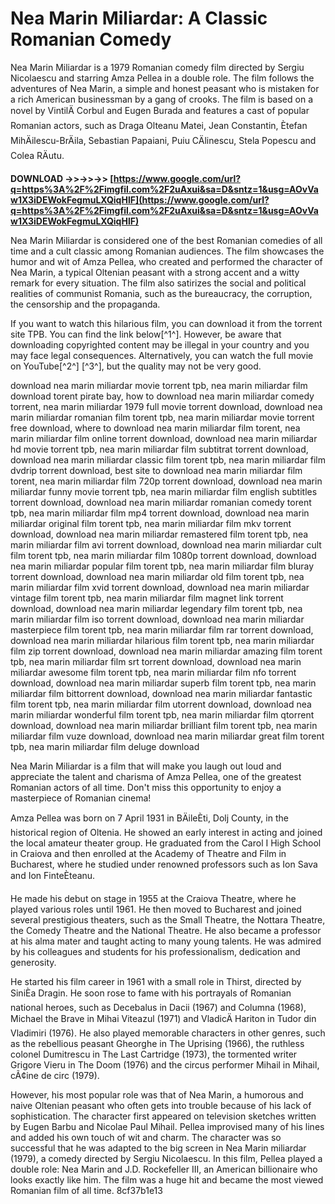 # Nea Marin Miliardar: A Classic Romanian Comedy
 
Nea Marin Miliardar is a 1979 Romanian comedy film directed by Sergiu Nicolaescu and starring Amza Pellea in a double role. The film follows the adventures of Nea Marin, a simple and honest peasant who is mistaken for a rich American businessman by a gang of crooks. The film is based on a novel by VintilÄ Corbul and Eugen Burada and features a cast of popular Romanian actors, such as Draga Olteanu Matei, Jean Constantin, Ètefan MihÄilescu-BrÄila, Sebastian Papaiani, Puiu CÄlinescu, Stela Popescu and Colea RÄutu.
 
**DOWNLOAD ->>->>->> [https://www.google.com/url?q=https%3A%2F%2Fimgfil.com%2F2uAxui&sa=D&sntz=1&usg=AOvVaw1X3iDEWokFegmuLXQiqHlF](https://www.google.com/url?q=https%3A%2F%2Fimgfil.com%2F2uAxui&sa=D&sntz=1&usg=AOvVaw1X3iDEWokFegmuLXQiqHlF)**


 
Nea Marin Miliardar is considered one of the best Romanian comedies of all time and a cult classic among Romanian audiences. The film showcases the humor and wit of Amza Pellea, who created and performed the character of Nea Marin, a typical Oltenian peasant with a strong accent and a witty remark for every situation. The film also satirizes the social and political realities of communist Romania, such as the bureaucracy, the corruption, the censorship and the propaganda.
 
If you want to watch this hilarious film, you can download it from the torrent site TPB. You can find the link below[^1^]. However, be aware that downloading copyrighted content may be illegal in your country and you may face legal consequences. Alternatively, you can watch the full movie on YouTube[^2^] [^3^], but the quality may not be very good.
 
download nea marin miliardar movie torrent tpb,  nea marin miliardar film download torent pirate bay,  how to download nea marin miliardar comedy torrent,  nea marin miliardar 1979 full movie torrent download,  download nea marin miliardar romanian film torent tpb,  nea marin miliardar movie torrent free download,  where to download nea marin miliardar film torent,  nea marin miliardar film online torrent download,  download nea marin miliardar hd movie torrent tpb,  nea marin miliardar film subtitrat torrent download,  download nea marin miliardar classic film torent tpb,  nea marin miliardar film dvdrip torrent download,  best site to download nea marin miliardar film torent,  nea marin miliardar film 720p torrent download,  download nea marin miliardar funny movie torrent tpb,  nea marin miliardar film english subtitles torrent download,  download nea marin miliardar romanian comedy torent tpb,  nea marin miliardar film mp4 torrent download,  download nea marin miliardar original film torent tpb,  nea marin miliardar film mkv torrent download,  download nea marin miliardar remastered film torent tpb,  nea marin miliardar film avi torrent download,  download nea marin miliardar cult film torent tpb,  nea marin miliardar film 1080p torrent download,  download nea marin miliardar popular film torent tpb,  nea marin miliardar film bluray torrent download,  download nea marin miliardar old film torent tpb,  nea marin miliardar film xvid torrent download,  download nea marin miliardar vintage film torent tpb,  nea marin miliardar film magnet link torrent download,  download nea marin miliardar legendary film torent tpb,  nea marin miliardar film iso torrent download,  download nea marin miliardar masterpiece film torent tpb,  nea marin miliardar film rar torrent download,  download nea marin miliardar hilarious film torent tpb,  nea marin miliardar film zip torrent download,  download nea marin miliardar amazing film torent tpb,  nea marin miliardar film srt torrent download,  download nea marin miliardar awesome film torent tpb,  nea marin miliardar film nfo torrent download,  download nea marin miliardar superb film torent tpb,  nea marin miliardar film bittorrent download,  download nea marin miliardar fantastic film torent tpb,  nea marin miliardar film utorrent download,  download nea marin miliardar wonderful film torent tpb,  nea marin miliardar film qtorrent download,  download nea marin miliardar brilliant film torent tpb,  nea marin miliardar film vuze download,  download nea marin miliardar great film torent tpb,  nea marin miliardar film deluge download
 
Nea Marin Miliardar is a film that will make you laugh out loud and appreciate the talent and charisma of Amza Pellea, one of the greatest Romanian actors of all time. Don't miss this opportunity to enjoy a masterpiece of Romanian cinema!
  
Amza Pellea was born on 7 April 1931 in BÄileÈti, Dolj County, in the historical region of Oltenia. He showed an early interest in acting and joined the local amateur theater group. He graduated from the Carol I High School in Craiova and then enrolled at the Academy of Theatre and Film in Bucharest, where he studied under renowned professors such as Ion Sava and Ion FinteÈteanu.
 
He made his debut on stage in 1955 at the Craiova Theatre, where he played various roles until 1961. He then moved to Bucharest and joined several prestigious theaters, such as the Small Theatre, the Nottara Theatre, the Comedy Theatre and the National Theatre. He also became a professor at his alma mater and taught acting to many young talents. He was admired by his colleagues and students for his professionalism, dedication and generosity.
 
He started his film career in 1961 with a small role in Thirst, directed by SiniÈa Dragin. He soon rose to fame with his portrayals of Romanian national heroes, such as Decebalus in Dacii (1967) and Columna (1968), Michael the Brave in Mihai Viteazul (1971) and VladicÄ Hariton in Tudor din Vladimiri (1976). He also played memorable characters in other genres, such as the rebellious peasant Gheorghe in The Uprising (1966), the ruthless colonel Dumitrescu in The Last Cartridge (1973), the tormented writer Grigore Vieru in The Doom (1976) and the circus performer Mihail in Mihail, cÃ¢ine de circ (1979).
 
However, his most popular role was that of Nea Marin, a humorous and naive Oltenian peasant who often gets into trouble because of his lack of sophistication. The character first appeared on television sketches written by Eugen Barbu and Nicolae Paul Mihail. Pellea improvised many of his lines and added his own touch of wit and charm. The character was so successful that he was adapted to the big screen in Nea Marin miliardar (1979), a comedy directed by Sergiu Nicolaescu. In this film, Pellea played a double role: Nea Marin and J.D. Rockefeller III, an American billionaire who looks exactly like him. The film was a huge hit and became the most viewed Romanian film of all time.
 8cf37b1e13
 
